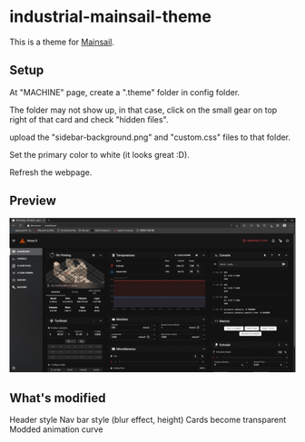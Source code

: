 ﻿# industrial-mainsail-theme
This is a theme for  <a href="https://docs.mainsail.xyz">Mainsail</a>.

## Setup
At "MACHINE" page, create a ".theme" folder in config folder.

The folder may not show up, in that case, click on the small gear on top right of that card and check "hidden files".

upload the "sidebar-background.png" and "custom.css" files to that folder.

Set the primary color to white (it looks great :D).

Refresh the webpage.

## Preview
![Screenshot](scrshot.png)

## What's modified
Header style
Nav bar style (blur effect, height)
Cards become transparent
Modded animation curve
